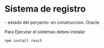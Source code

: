 <h1>Sistema de registro</h1>
- estado del poryecto: en construccion.
Oracle

Para Ejecutar el sistemas debes instalar 

```npm install react ```

